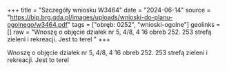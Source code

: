 +++
title = "Szczegóły wniosku W3464"
date = "2024-06-14"
source = "https://bip.brg.gda.pl/images/uploads/wnioski-do-planu-ogolnego/w3464.pdf"
tags = ["obręb: 0252", "wnioski-ogolne"]
geolinks = []
raw = "Wnoszę o objęcie działek nr 5, 4/8, 4 16 obreb 252. 253 strefą zieleni i rekreacji. Jest to terel "
+++

Wnoszę o objęcie działek nr 5, 4/8, 4 16 obreb 252. 253 strefą zieleni i rekreacji. Jest to terel



